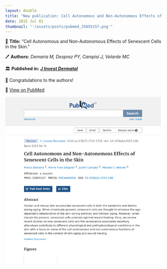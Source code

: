 ```yaml
---
layout: double
title: "New publication: Cell Autonomous and Non-Autonomous Effects of Senescent Cells in the Skin"
date: 2015 Jul 01
thumbnail: "'/assets/posts/pubmed_25855157.png'"
---
```

📖 <strong>Title:</strong> "Cell Autonomous and Non-Autonomous Effects of Senescent Cells in the Skin."  

🖊️ <strong>Authors:</strong> <em>Demaria M, Desprez PY, Campisi J, Velarde MC</em>  

🏛️ <strong>Published in:</strong> <em><strong><ins>J Invest Dermatol</ins></strong></em>  

🎉 Congratulations to the authors!  

🔗 <a href="https://pubmed.ncbi.nlm.nih.gov/25855157/">View on PubMed</a>  

![Publication Image](/assets/posts/pubmed_25855157.png)
